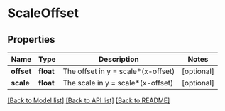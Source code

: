 # ScaleOffset

## Properties
Name | Type | Description | Notes
------------ | ------------- | ------------- | -------------
**offset** | **float** | The offset in y &#x3D; scale*(x-offset) | [optional] 
**scale** | **float** | The scale in y &#x3D; scale*(x-offset) | [optional] 

[[Back to Model list]](../README.md#documentation-for-models) [[Back to API list]](../README.md#documentation-for-api-endpoints) [[Back to README]](../README.md)


